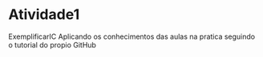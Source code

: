# Atividade1
ExemplificarIC
Aplicando os conhecimentos das aulas na pratica seguindo o tutorial do propio GitHub

